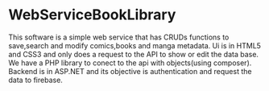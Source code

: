 # WebServiceBookLibrary
This software is a simple web service that has CRUDs functions to save,search and modify comics,books and manga metadata.
Ui is in HTML5 and CSS3 and only does a request to the API to show or edit the data base.
We have a PHP library to conect to the api with objects(using composer).
Backend is in ASP.NET and its objective is authentication and request the data to firebase.

